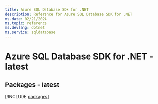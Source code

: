 ```yaml
---
title: Azure SQL Database SDK for .NET
description: Reference for Azure SQL Database SDK for .NET
ms.date: 02/21/2024
ms.topic: reference
ms.devlang: dotnet
ms.service: sqldatabase
---
```

# Azure SQL Database SDK for .NET - latest
## Packages - latest
[!INCLUDE [packages](sql-database-index.md)]